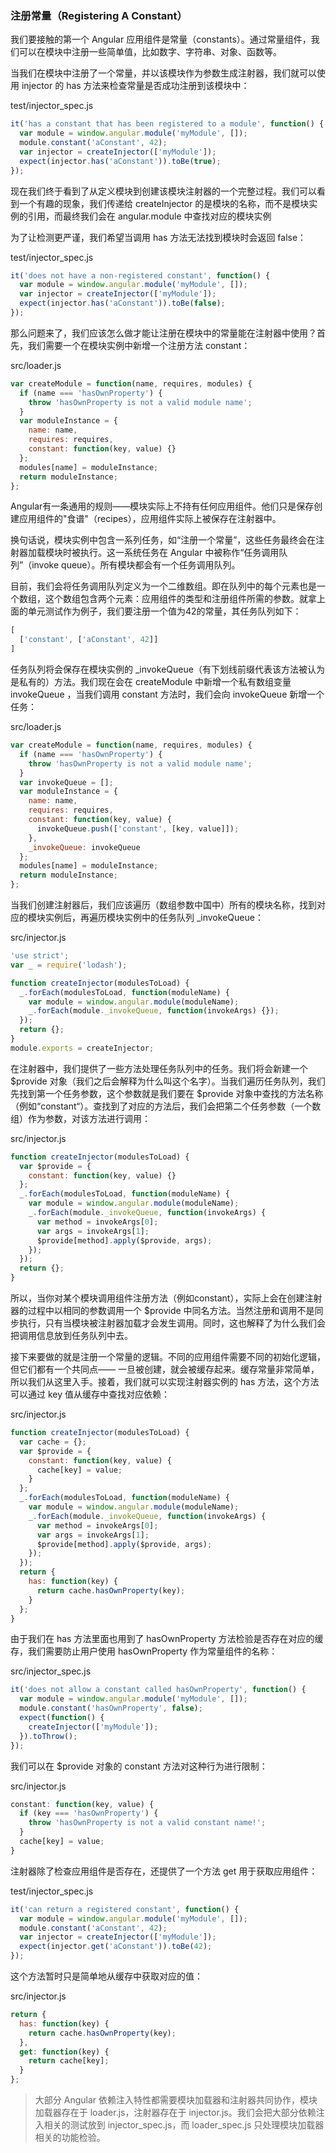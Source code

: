 ### 注册常量（Registering A Constant）

我们要接触的第一个 Angular 应用组件是常量（constants）。通过常量组件，我们可以在模块中注册一些简单值，比如数字、字符串、对象、函数等。

当我们在模块中注册了一个常量，并以该模块作为参数生成注射器，我们就可以使用 injector 的 has 方法来检查常量是否成功注册到该模块中：

test/injector\_spec.js

```js
it('has a constant that has been registered to a module', function() {
  var module = window.angular.module('myModule', []);
  module.constant('aConstant', 42);
  var injector = createInjector(['myModule']);
  expect(injector.has('aConstant')).toBe(true);
});
```

现在我们终于看到了从定义模块到创建该模块注射器的一个完整过程。我们可以看到一个有趣的现象，我们传递给 createInjector 的是模块的名称，而不是模块实例的引用，而最终我们会在 angular.module 中查找对应的模块实例

为了让检测更严谨，我们希望当调用 has 方法无法找到模块时会返回 false：

test/injector\_spec.js

```js
it('does not have a non-registered constant', function() {
  var module = window.angular.module('myModule', []);
  var injector = createInjector(['myModule']);
  expect(injector.has('aConstant')).toBe(false);
});
```

那么问题来了，我们应该怎么做才能让注册在模块中的常量能在注射器中使用？首先，我们需要一个在模块实例中新增一个注册方法 constant：

src/loader.js

```js
var createModule = function(name, requires, modules) {
  if (name === 'hasOwnProperty') {
    throw 'hasOwnProperty is not a valid module name';
  }
  var moduleInstance = {
    name: name,
    requires: requires,
    constant: function(key, value) {}
  };
  modules[name] = moduleInstance;
  return moduleInstance;
};
```

Angular有一条通用的规则——模块实际上不持有任何应用组件。他们只是保存创建应用组件的"食谱"（recipes），应用组件实际上被保存在注射器中。

换句话说，模块实例中包含一系列任务，如“注册一个常量”，这些任务最终会在注射器加载模块时被执行。这一系统任务在 Angular 中被称作“任务调用队列”（invoke queue）。所有模块都会有一个任务调用队列。

目前，我们会将任务调用队列定义为一个二维数组。即在队列中的每个元素也是一个数组，这个数组包含两个元素：应用组件的类型和注册组件所需的参数。就拿上面的单元测试作为例子，我们要注册一个值为42的常量，其任务队列如下：

```js
[
  ['constant', ['aConstant', 42]]
]
```

任务队列将会保存在模块实例的 \_invokeQueue（有下划线前缀代表该方法被认为是私有的）方法。我们现在会在 createModule 中新增一个私有数组变量 invokeQueue ，当我们调用 constant 方法时，我们会向 invokeQueue 新增一个任务：

src/loader.js

```js
var createModule = function(name, requires, modules) {
  if (name === 'hasOwnProperty') {
    throw 'hasOwnProperty is not a valid module name';
  }
  var invokeQueue = [];
  var moduleInstance = {
    name: name,
    requires: requires,
    constant: function(key, value) {
      invokeQueue.push(['constant', [key, value]]);
    },
    _invokeQueue: invokeQueue
  };
  modules[name] = moduleInstance;
  return moduleInstance;
};
```

当我们创建注射器后，我们应该遍历（数组参数中国中）所有的模块名称，找到对应的模块实例后，再遍历模块实例中的任务队列 \_invokeQueue：

src/injector.js

```js
'use strict';
var _ = require('lodash');

function createInjector(modulesToLoad) {
  _.forEach(modulesToLoad, function(moduleName) {
    var module = window.angular.module(moduleName);
    _.forEach(module._invokeQueue, function(invokeArgs) {});
  });
  return {};
}
module.exports = createInjector;
```

在注射器中，我们提供了一些方法处理任务队列中的任务。我们将会新建一个 $provide 对象（我们之后会解释为什么叫这个名字）。当我们遍历任务队列，我们先找到第一个任务参数，这个参数就是我们要在 $provide 对象中查找的方法名称（例如“constant“）。查找到了对应的方法后，我们会把第二个任务参数（一个数组）作为参数，对该方法进行调用：

src/injector.js

```js
function createInjector(modulesToLoad) {
  var $provide = {
    constant: function(key, value) {}
  };
  _.forEach(modulesToLoad, function(moduleName) {
    var module = window.angular.module(moduleName);
    _.forEach(module._invokeQueue, function(invokeArgs) {
      var method = invokeArgs[0];
      var args = invokeArgs[1];
      $provide[method].apply($provide, args);
    });
  });
  return {};
}
```

所以，当你对某个模块调用组件注册方法（例如constant），实际上会在创建注射器的过程中以相同的参数调用一个 $provide 中同名方法。当然注册和调用不是同步执行，只有当模块被注射器加载才会发生调用。同时，这也解释了为什么我们会把调用信息放到任务队列中去。

接下来要做的就是注册一个常量的逻辑。不同的应用组件需要不同的初始化逻辑，但它们都有一个共同点—— 一旦被创建，就会被缓存起来。缓存常量非常简单，所以我们从这里入手。接着，我们就可以实现注射器实例的 has 方法，这个方法可以通过 key 值从缓存中查找对应依赖：

src/injector.js

```js
function createInjector(modulesToLoad) {
  var cache = {};
  var $provide = {
    constant: function(key, value) {
      cache[key] = value;
    }
  };
  _.forEach(modulesToLoad, function(moduleName) {
    var module = window.angular.module(moduleName);
    _.forEach(module._invokeQueue, function(invokeArgs) {
      var method = invokeArgs[0];
      var args = invokeArgs[1];
      $provide[method].apply($provide, args);
    });
  });
  return {
    has: function(key) {
      return cache.hasOwnProperty(key);
    }
  };
}
```

由于我们在 has 方法里面也用到了 hasOwnProperty 方法检验是否存在对应的缓存，我们需要防止用户使用 hasOwnProperty 作为常量组件的名称：

src/injector\_spec.js

```js
it('does not allow a constant called hasOwnProperty', function() {
  var module = window.angular.module('myModule', []);
  module.constant('hasOwnProperty', false);
  expect(function() {
    createInjector(['myModule']);
  }).toThrow();
});
```

我们可以在 $provide 对象的 constant 方法对这种行为进行限制：

src/injector.js

```js
constant: function(key, value) {
  if (key === 'hasOwnProperty') {
    throw 'hasOwnProperty is not a valid constant name!';
  }
  cache[key] = value;
}
```

注射器除了检查应用组件是否存在，还提供了一个方法 get 用于获取应用组件：

test/injector\_spec.js

```js
it('can return a registered constant', function() {
  var module = window.angular.module('myModule', []);
  module.constant('aConstant', 42);
  var injector = createInjector(['myModule']);
  expect(injector.get('aConstant')).toBe(42);
});
```

这个方法暂时只是简单地从缓存中获取对应的值：

src/injector.js

```js
return {
  has: function(key) {
    return cache.hasOwnProperty(key);
  },
  get: function(key) {
    return cache[key];
  }
};
```

> 大部分 Angular 依赖注入特性都需要模块加载器和注射器共同协作，模块加载器存在于 loader.js，注射器存在于 injector.js。我们会把大部分依赖注入相关的测试放到 injector\_spec.js，而 loader\_spec.js 只处理模块加载器相关的功能检验。



